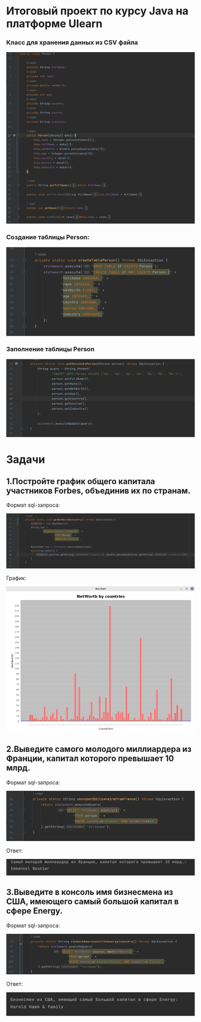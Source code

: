 # Итоговый проект по курсу Java на платформе Ulearn

### Класс для хранения данных из CSV файла

![class](https://github.com/tuloAminov/forbesStats/blob/main/png/person.png)

### Создание таблицы Person:

![person](https://github.com/tuloAminov/forbesStats/blob/main/png/table%20person.png)

### Заполнение таблицы Person

![data-person](https://github.com/tuloAminov/forbesStats/blob/main/png/data%20table%20person.png)

# Задачи

## 1.Постройте график общего капитала участников Forbes, объединив их по странам. <br>
Формат sql-запроса:

![sql1](https://github.com/tuloAminov/forbesStats/blob/main/png/networthByCountries.png)

График:

![graphics](https://github.com/tuloAminov/forbesStats/blob/main/png/diagramm.png)

## 2.Выведите самого молодого миллиардера из Франции, капитал которого превышает 10 млрд. <br>
Формат sql-запроса:

![sql2](https://github.com/tuloAminov/forbesStats/blob/main/png/sql1.png)

Ответ:

![ans2](https://github.com/tuloAminov/forbesStats/blob/main/png/answer1.png)

## 3.Выведите в консоль имя бизнесмена из США, имеющего самый большой капитал в сфере Energy. <br>
Формат sql-запроса:

![sql3](https://github.com/tuloAminov/forbesStats/blob/main/png/sql3.png)

Ответ:

![ans3](https://github.com/tuloAminov/forbesStats/blob/main/png/answer2.png)
